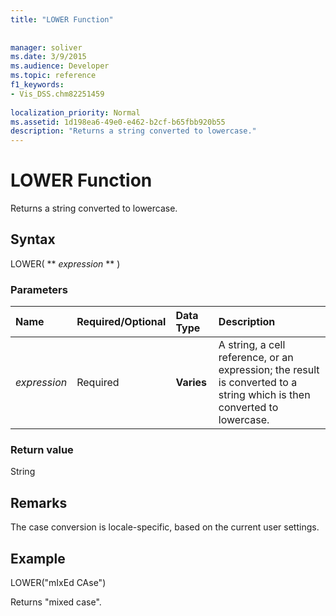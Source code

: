 ```yaml
---
title: "LOWER Function"
 
 
manager: soliver
ms.date: 3/9/2015
ms.audience: Developer
ms.topic: reference
f1_keywords:
- Vis_DSS.chm82251459
 
localization_priority: Normal
ms.assetid: 1d198ea6-49e0-e462-b2cf-b65fbb920b55
description: "Returns a string converted to lowercase."
---
```


# LOWER Function

Returns a string converted to lowercase.
  
## Syntax

LOWER( ** *expression* ** ) 
  
### Parameters

|**Name**|**Required/Optional**|**Data Type**|**Description**|
|:-----|:-----|:-----|:-----|
| _expression_ <br/> |Required  <br/> |**Varies** <br/> | A string, a cell reference, or an expression; the result is converted to a string which is then converted to lowercase.  <br/> |
   
### Return value

String
  
## Remarks

The case conversion is locale-specific, based on the current user settings. 
  
## Example

LOWER("mIxEd CAse") 
  
Returns "mixed case". 
  

